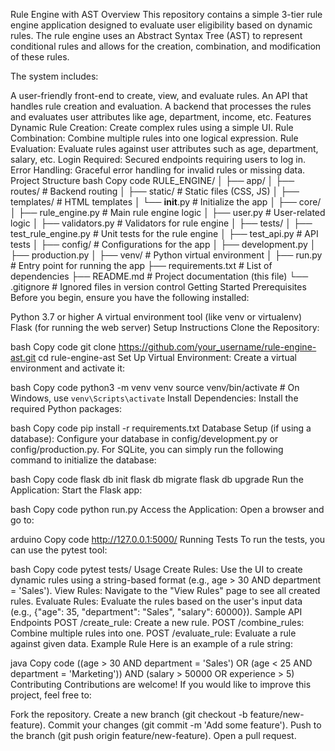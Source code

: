 Rule Engine with AST
Overview
This repository contains a simple 3-tier rule engine application designed to evaluate user eligibility based on dynamic rules. The rule engine uses an Abstract Syntax Tree (AST) to represent conditional rules and allows for the creation, combination, and modification of these rules.

The system includes:

A user-friendly front-end to create, view, and evaluate rules.
An API that handles rule creation and evaluation.
A backend that processes the rules and evaluates user attributes like age, department, income, etc.
Features
Dynamic Rule Creation: Create complex rules using a simple UI.
Rule Combination: Combine multiple rules into one logical expression.
Rule Evaluation: Evaluate rules against user attributes such as age, department, salary, etc.
Login Required: Secured endpoints requiring users to log in.
Error Handling: Graceful error handling for invalid rules or missing data.
Project Structure
bash
Copy code
RULE_ENGINE/
│
├── app/
│   ├── routes/                # Backend routing
│   ├── static/                # Static files (CSS, JS)
│   ├── templates/             # HTML templates
│   └── __init__.py            # Initialize the app
│
├── core/
│   ├── rule_engine.py         # Main rule engine logic
│   ├── user.py                # User-related logic
│   ├── validators.py          # Validators for rule engine
│
├── tests/
│   ├── test_rule_engine.py    # Unit tests for the rule engine
│   ├── test_api.py            # API tests
│
├── config/                    # Configurations for the app
│   ├── development.py
│   ├── production.py
│
├── venv/                      # Python virtual environment
│
├── run.py                     # Entry point for running the app
├── requirements.txt           # List of dependencies
├── README.md                  # Project documentation (this file)
└── .gitignore                 # Ignored files in version control
Getting Started
Prerequisites
Before you begin, ensure you have the following installed:

Python 3.7 or higher
A virtual environment tool (like venv or virtualenv)
Flask (for running the web server)
Setup Instructions
Clone the Repository:

bash
Copy code
git clone https://github.com/your_username/rule-engine-ast.git
cd rule-engine-ast
Set Up Virtual Environment: Create a virtual environment and activate it:

bash
Copy code
python3 -m venv venv
source venv/bin/activate  # On Windows, use `venv\Scripts\activate`
Install Dependencies: Install the required Python packages:

bash
Copy code
pip install -r requirements.txt
Database Setup (if using a database): Configure your database in config/development.py or config/production.py. For SQLite, you can simply run the following command to initialize the database:

bash
Copy code
flask db init
flask db migrate
flask db upgrade
Run the Application: Start the Flask app:

bash
Copy code
python run.py
Access the Application: Open a browser and go to:

arduino
Copy code
http://127.0.0.1:5000/
Running Tests
To run the tests, you can use the pytest tool:

bash
Copy code
pytest tests/
Usage
Create Rules: Use the UI to create dynamic rules using a string-based format (e.g., age > 30 AND department = 'Sales').
View Rules: Navigate to the "View Rules" page to see all created rules.
Evaluate Rules: Evaluate the rules based on the user's input data (e.g., {"age": 35, "department": "Sales", "salary": 60000}).
Sample API Endpoints
POST /create_rule: Create a new rule.
POST /combine_rules: Combine multiple rules into one.
POST /evaluate_rule: Evaluate a rule against given data.
Example Rule
Here is an example of a rule string:

java
Copy code
((age > 30 AND department = 'Sales') OR (age < 25 AND department = 'Marketing')) AND (salary > 50000 OR experience > 5)
Contributing
Contributions are welcome! If you would like to improve this project, feel free to:

Fork the repository.
Create a new branch (git checkout -b feature/new-feature).
Commit your changes (git commit -m 'Add some feature').
Push to the branch (git push origin feature/new-feature).
Open a pull request.
